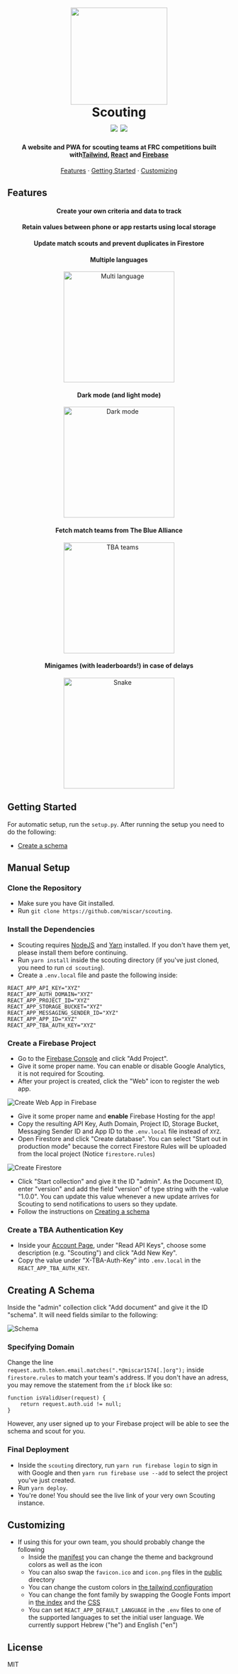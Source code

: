 <h1 align="center">
    <img src="docs/logo.png" width="218.5">
    <br />
    Scouting
    <br />
    <img src="https://img.shields.io/badge/license-MIT-blue.svg">
    <img src="https://img.shields.io/badge/PRs-welcome-brightgreen.svg">
</h1>

<h4 align="center">
    A website and PWA for scouting teams at FRC competitions built with<a href="https://tailwindcss.com">Tailwind</a>, <a href="https://reactjs.org">React</a> and <a href="https://firebase.google.com">Firebase</a>
</h4>

<p align="center">
    <a href="#features">Features</a>
    &middot
    <a href="#getting-started">Getting Started</a>
    &middot
    <a href="#customizing">Customizing</a>
</p>

## Features

<h4 align="center">
    Create your own criteria and data to track    
</h4>
<h4 align="center">
    Retain values between phone or app restarts using local storage
</h4>
<h4 align="center">
    Update match scouts and prevent duplicates in Firestore
</h4>
<h4 align="center">
    Multiple languages
</h4>
<p align="center">
    <img src="docs/languages.gif" alt="Multi language" width="250" />
</p>

<h4 align="center">
    Dark mode (and light mode)
</h4>

<p align="center">
    <img src="docs/main.png" alt="Dark mode" width="250" />
</p>

<h4 align="center">
    Fetch match teams from The Blue Alliance
</h4>

<p align="center">
    <img src="docs/teams.png" alt="TBA teams" width="250" />
</p>

<h4 align="center">
    Minigames (with leaderboards!) in case of delays
</h4>

<p align="center">
    <img src="docs/snake.png" alt="Snake" width="250" />
</p>

## Getting Started

For automatic setup, run the `setup.py`. After running the setup you need to do the following:

-   [Create a schema](#creating-a-schema)

## Manual Setup

### Clone the Repository

-   Make sure you have Git installed.
-   Run `git clone https://github.com/miscar/scouting`.

### Install the Dependencies

-   Scouting requires [NodeJS](https://nodejs.org/en/download) and [Yarn](https://yarnpkg.com/lang/en/docs/install) installed. If you don't have them yet, please install them before continuing.
-   Run `yarn install` inside the scouting directory (if you've just cloned, you need to run `cd scouting`).
-   Create a `.env.local` file and paste the following inside:

```
REACT_APP_API_KEY="XYZ"
REACT_APP_AUTH_DOMAIN="XYZ"
REACT_APP_PROJECT_ID="XYZ"
REACT_APP_STORAGE_BUCKET="XYZ"
REACT_APP_MESSAGING_SENDER_ID="XYZ"
REACT_APP_APP_ID="XYZ"
REACT_APP_TBA_AUTH_KEY="XYZ"
```

### Create a Firebase Project

-   Go to the [Firebase Console](https://console.firebase.google.com) and click "Add Project".
-   Give it some proper name. You can enable or disable Google Analytics, it is not required for Scouting.
-   After your project is created, click the "Web" icon to register the web app.

![Create Web App in Firebase](docs/create_web_app_in_firebase.png)

-   Give it some proper name and **enable** Firebase Hosting for the app!
-   Copy the resulting API Key, Auth Domain, Project ID, Storage Bucket, Messaging Sender ID and App ID to the `.env.local` file instead of `XYZ`.
-   Open Firestore and click "Create database". You can select "Start out in production mode" because the correct Firestore Rules will be uploaded from the local project (Notice `firestore.rules`)

![Create Firestore](docs/create_firestore.png)

-   Click "Start collection" and give it the ID "admin". As the Document ID, enter "version" and add the field "version" of type string with the -value "1.0.0". You can update this value whenever a new update arrives for Scouting to send notifications to users so they update.
-   Follow the instructions on [Creating a schema](#creating-a-schema)

### Create a TBA Authentication Key

-   Inside your [Account Page](https://www.thebluealliance.com/account), under "Read API Keys", choose some description (e.g. "Scouting") and click "Add New Key".
-   Copy the value under "X-TBA-Auth-Key" into `.env.local` in the `REACT_APP_TBA_AUTH_KEY`.

## Creating A Schema

Inside the "admin" collection click "Add document" and give it the ID "schema". It will need fields similar to the following:

![Schema](docs/schema.png)

### Specifying Domain

Change the line `request.auth.token.email.matches(".*@miscar1574[.]org");` inside `firestore.rules` to match your team's address.
If you don't have an adress, you may remove the statement from the `if` block like so:
```
function isValidUser(request) {
    return request.auth.uid != null;
}
```
However, any user signed up to your Firebase project will be able to see the schema and scout for you.

### Final Deployment

-   Inside the `scouting` directory, run `yarn run firebase login` to sign in with Google and then `yarn run firebase use --add` to select the project you've just created.
-   Run `yarn deploy`.
-   You're done! You should see the live link of your very own Scouting instance.

## Customizing

-   If using this for your own team, you should probably change the following
    -   Inside the [manifest](./public/manifest.json) you can change the theme and background colors as well as the icon
    -   You can also swap the `favicon.ico` and `icon.png` files in the [public](./public) directory
    -   You can change the custom colors in [the tailwind configuration](./tailwind.config.js)
    -   You can change the font family by swapping the Google Fonts import in [the index](./public/index.html) and the [CSS](./src/index.css)
    -   You can set `REACT_APP_DEFAULT_LANGUAGE` in the `.env` files to one of the supported languages to set the initial user language. We currently support Hebrew ("he") and English ("en")

## License

MIT
